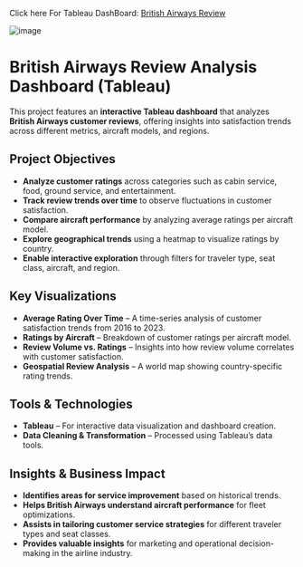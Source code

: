 Click here For Tableau DashBoard: [British Airways Review](https://public.tableau.com/views/BritishAirwaysReviewDashboard_17389775737670/Dashboard1?:language=en-US&:sid=&:redirect=auth&:display_count=n&:origin=viz_share_link) 

![image](https://github.com/user-attachments/assets/5e7f4128-c88f-4c0f-9f48-e13c0fd3a591)
#  British Airways Review Analysis Dashboard (Tableau)

This project features an **interactive Tableau dashboard** that analyzes **British Airways customer reviews**, offering insights into satisfaction trends across different metrics, aircraft models, and regions.

##  Project Objectives
- **Analyze customer ratings** across categories such as cabin service, food, ground service, and entertainment.
- **Track review trends over time** to observe fluctuations in customer satisfaction.
- **Compare aircraft performance** by analyzing average ratings per aircraft model.
- **Explore geographical trends** using a heatmap to visualize ratings by country.
- **Enable interactive exploration** through filters for traveler type, seat class, aircraft, and region.

##  Key Visualizations
- **Average Rating Over Time** – A time-series analysis of customer satisfaction trends from 2016 to 2023.
- **Ratings by Aircraft** – Breakdown of customer ratings per aircraft model.
- **Review Volume vs. Ratings** – Insights into how review volume correlates with customer satisfaction.
- **Geospatial Review Analysis** – A world map showing country-specific rating trends.

##  Tools & Technologies
- **Tableau** – For interactive data visualization and dashboard creation.
- **Data Cleaning & Transformation** – Processed using Tableau’s data tools.

##  Insights & Business Impact
- **Identifies areas for service improvement** based on historical trends.
- **Helps British Airways understand aircraft performance** for fleet optimizations.
- **Assists in tailoring customer service strategies** for different traveler types and seat classes.
- **Provides valuable insights** for marketing and operational decision-making in the airline industry.

